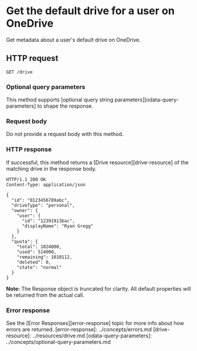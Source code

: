 # Get the default drive for a user on OneDrive

Get metadata about a user's default drive on OneDrive.

## HTTP request

<!-- {"blockType": "request", "name": "get-default-drive", "scopes": "files.read" } -->
```http
GET /drive
```

### Optional query parameters

This method supports [optional query string parameters][odata-query-parameters]
to shape the response.

### Request body
Do not provide a request body with this method.

### HTTP response

If successful, this method returns a [Drive resource][drive-resource] of
the matching drive in the response body.

<!-- { "blockType": "response", "@odata.type": "oneDrive.drive" } -->
```http
HTTP/1.1 200 OK
Content-Type: application/json

{
  "id": "0123456789abc",
  "driveType": "personal",
  "owner": {
    "user": {
      "id": "12391913bac",
      "displayName": "Ryan Gregg"
    }
  },
  "quota": {
    "total": 1024000,
    "used": 514000,
    "remaining": 1010112,
    "deleted": 0,
    "state": "normal"
  }
}

```
**Note:** The Response object is truncated for clarity. All default properties will
be returned from the actual call.

### Error response

See the [Error Responses][error-response] topic for more info about
how errors are returned.
[error-response]: ../concepts/errors.md
[drive-resource]: ../resources/drive.md
[odata-query-parameters]: ../concepts/optional-query-parameters.md

<!-- {
  "type": "#page.annotation",
  "description": "Get metadata about a user's default OneDrive.",
  "keywords": "drive,onedrive.drive,default drive",
  "section": "documentation",
  "tocPath": "Drives/Get default drive"
} -->
